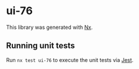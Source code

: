 # ui-76

This library was generated with [Nx](https://nx.dev).

## Running unit tests

Run `nx test ui-76` to execute the unit tests via [Jest](https://jestjs.io).
